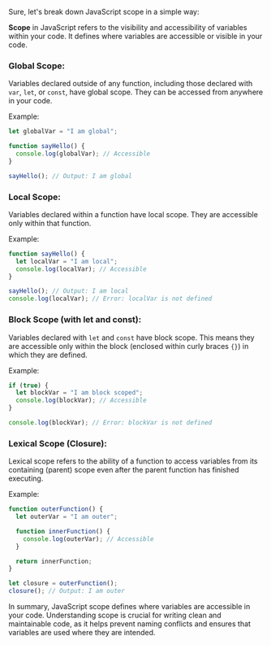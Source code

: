 Sure, let's break down JavaScript scope in a simple way:

**Scope** in JavaScript refers to the visibility and accessibility of variables within your code. It defines where variables are accessible or visible in your code.

### Global Scope:

Variables declared outside of any function, including those declared with `var`, `let`, or `const`, have global scope. They can be accessed from anywhere in your code.

Example:

```javascript
let globalVar = "I am global";

function sayHello() {
  console.log(globalVar); // Accessible
}

sayHello(); // Output: I am global
```

### Local Scope:

Variables declared within a function have local scope. They are accessible only within that function.

Example:

```javascript
function sayHello() {
  let localVar = "I am local";
  console.log(localVar); // Accessible
}

sayHello(); // Output: I am local
console.log(localVar); // Error: localVar is not defined
```

### Block Scope (with let and const):

Variables declared with `let` and `const` have block scope. This means they are accessible only within the block (enclosed within curly braces `{}`) in which they are defined.

Example:

```javascript
if (true) {
  let blockVar = "I am block scoped";
  console.log(blockVar); // Accessible
}

console.log(blockVar); // Error: blockVar is not defined
```

### Lexical Scope (Closure):

Lexical scope refers to the ability of a function to access variables from its containing (parent) scope even after the parent function has finished executing.

Example:

```javascript
function outerFunction() {
  let outerVar = "I am outer";

  function innerFunction() {
    console.log(outerVar); // Accessible
  }

  return innerFunction;
}

let closure = outerFunction();
closure(); // Output: I am outer
```

In summary, JavaScript scope defines where variables are accessible in your code. Understanding scope is crucial for writing clean and maintainable code, as it helps prevent naming conflicts and ensures that variables are used where they are intended.

